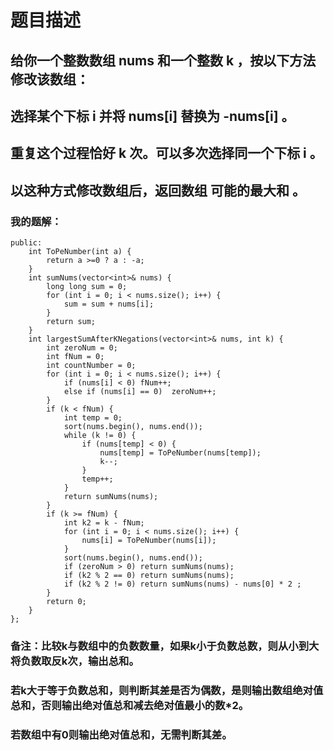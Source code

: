 # 题目描述
## 给你一个整数数组 nums 和一个整数 k ，按以下方法修改该数组：
## 选择某个下标 i 并将 nums[i] 替换为 -nums[i] 。
## 重复这个过程恰好 k 次。可以多次选择同一个下标 i 。
## 以这种方式修改数组后，返回数组 可能的最大和 。
### 我的题解：
```class Solution {
public:
    int ToPeNumber(int a) {
        return a >=0 ? a : -a;
    }
    int sumNums(vector<int>& nums) {
        long long sum = 0;
        for (int i = 0; i < nums.size(); i++) {
            sum = sum + nums[i];
        } 
        return sum;
    }
    int largestSumAfterKNegations(vector<int>& nums, int k) {
        int zeroNum = 0;
        int fNum = 0;
        int countNumber = 0;
        for (int i = 0; i < nums.size(); i++) {
            if (nums[i] < 0) fNum++;
            else if (nums[i] == 0)  zeroNum++;
        }
        if (k < fNum) {
            int temp = 0;
            sort(nums.begin(), nums.end());
            while (k != 0) {
                if (nums[temp] < 0) {
                    nums[temp] = ToPeNumber(nums[temp]);                
                    k--;
                }
                temp++;
            }
            return sumNums(nums);
        }
        if (k >= fNum) {
            int k2 = k - fNum;
            for (int i = 0; i < nums.size(); i++) {
                nums[i] = ToPeNumber(nums[i]);
            }
            sort(nums.begin(), nums.end());           
            if (zeroNum > 0) return sumNums(nums);
            if (k2 % 2 == 0) return sumNums(nums);
            if (k2 % 2 != 0) return sumNums(nums) - nums[0] * 2 ;
        }
        return 0;
    }
};
```
### **备注**：比较k与数组中的负数数量，如果k小于负数总数，则从小到大将负数取反k次，输出总和。
### 若k大于等于负数总和，则判断其差是否为偶数，是则输出数组绝对值总和，否则输出绝对值总和减去绝对值最小的数*2。
### 若数组中有0则输出绝对值总和，无需判断其差。